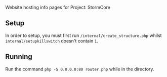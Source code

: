 Website hosting info pages for Project: StormCore

## Setup
In order to setup, you must first run `/internal/create_structure.php` whilst `internal/setupkillswitch` doesn't contain `1`.

## Running
Run the command `php -S 0.0.0.0:80 router.php` while in the directory.